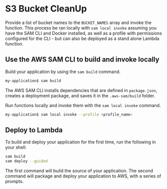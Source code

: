 # S3 Bucket CleanUp

Provide a list of bucket names to the `BUCKET_NAMES` array and invoke the function. This process be ran locally with `sam local invoke` assuming you have the SAM CLI and Docker installed, as well as a profile with permissions configured for the CLI - but can also be deployed as a stand alone Lambda function.

## Use the AWS SAM CLI to build and invoke locally

Build your application by using the `sam build` command.

```bash
my-application$ sam build
```

The AWS SAM CLI installs dependencies that are defined in `package.json`, creates a deployment package, and saves it in the `.aws-sam/build` folder.

Run functions locally and invoke them with the `sam local invoke` command.

```bash
my-application$ sam local invoke --profile <profile_name>
```

## Deploy to Lambda

To build and deploy your application for the first time, run the following in your shell:

```bash
sam build
sam deploy --guided
```

The first command will build the source of your application. The second command will package and deploy your application to AWS, with a series of prompts.